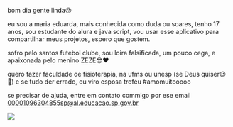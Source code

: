 bom dia gente linda😘

eu sou a maria eduarda, mais conhecida como duda ou soares, tenho 17 anos, sou estudante do alura e java script, vou usar esse aplicativo para compartilhar meus projetos, espero que gostem.

sofro pelo santos futebol clube, sou loira falsificada, um pouco cega, e apaixonada pelo menino ZEZE😎❤

quero fazer faculdade de fisioterapia, na ufms ou unesp (se Deus quiser😉🙏) e se tudo der errado, eu viro esposa troféu #amomuitooooo

se precisar de ajuda, entre em contato commigo por ese email 00001096304855sp@al.educacao.sp.gov.br

![](https://media1.tenor.com/m/QtIquDDxQZMAAAAd/santos-santos-fc.gif)
